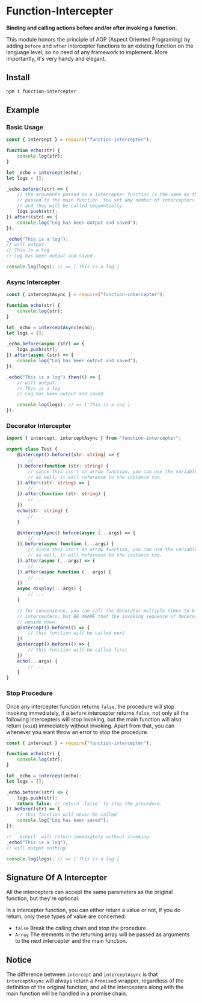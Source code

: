 # Function-Intercepter

**Binding and calling actions before and/or after invoking a function.**

This module honors the principle of AOP (Aspect Oriented Programing) by adding 
`before` and `after` intercepter functions to an existing function on the 
language level, so no need of any framework to implement. More importantly, it's 
very handy and elegant.

## Install

```sh
npm i function-intercepter
```

## Example

### Basic Usage

```javascript
const { intercept } = require("function-intercepter");

function echo(str) {
    console.log(str);
}

let _echo = intercept(echo);
let logs = [];

_echo.before((str) => {
    // the arguments passed to a intercepter function is the same as the ones 
    // passed to the main function. You set any number of intercepters you want,
    // and they will be called sequentially.
    logs.push(str);
}).after((str) => {
    console.log("Log has been output and saved");
});

_echo("This is a log");
// will output:
// This is a log
// Log has been output and saved

console.log(logs); // => ['This is a log']
```

### Async Intercepter

```javascript
const { interceptAsync } = require("function-intercepter");

function echo(str) {
    console.log(str);
}

let _echo = interceptAsync(echo);
let logs = [];

_echo.before(async (str) => {
    logs.push(str);
}).after(async (str) => {
    console.log("Log has been output and saved");
});

_echo("This is a log").then(() => {
    // will output:
    // This is a log
    // Log has been output and saved

    console.log(logs); // => ['This is a log']
});
```

### Decorator Intercepter

```typescript
import { intercept, interceptAsync } from "function-intercepter";

export class Test {
    @intercept().before((str: string) => {
        // ...
    }).before(function (str: string) {
        // since this isn't an arrow function, you can use the variable `this` 
        // as well, it will reference to the instance too.
    }).after((str: string) => {
        // ...
    }).after(function (str: string) {
        // ...
    })
    echo(str: string) {
        // ...
    }

    @interceptAync().before(async (...args) => {
        // ...
    }).before(async function (...args) {
        // since this isn't an arrow function, you can use the variable `this` 
        // as well, it will reference to the instance too.
    }).after(async (...args) => {
        // ...
    }).after(async function (...args) {
        // ...
    })
    async display(...args) {
        // ...
    }

    // for convenience, you can call the decorator multiple times to bind 
    // intercepters, but BE AWARE that the invoking sequence of decorators are 
    // upside down.
    @intercept().before(() => {
        // this function will be called next
    })
    @intercept().before(() => {
        // this function will be called first
    })
    echo(...args) {
        // ...
    }
}
```

### Stop Procedure

Once any intercepter function returns `false`, the procedure will stop invoking 
immediately, if a `before` intercepter returns `false`, not only all the 
following intercepters will stop invoking, but the main function will also 
return (`void`) immediately without invoking. Apart from that, you can whenever 
you want throw an error to stop the procedure.

```javascript
const { intercept } = require("function-intercepter");

function echo(str) {
    console.log(str);
}

let _echo = intercept(echo);
let logs = [];

_echo.before((str) => {
    logs.push(str);
    return false; // return `false` to stop the procedure.
}).before((str) => {
    // this function will never be called
    console.log("Log has been saved");
});

// `_echo()` will return immediately without invoking.
_echo("This is a log");
// will output nothing

console.log(logs); // => ['This is a log']
```

## Signature Of A Intercepter

All the intercepters can accept the same parameters as the original function, 
but they're optional.

In a intercepter function, you can either return a value or not, if you do 
return, only these types of value are concerned:

- `false` Break the calling chain and stop the procedure.
- `Array` The elements in the returning array will be passed as arguments to the
    next intercepter and the main function.

## Notice

The difference between `intercept` and `interceptAsync` is that `interceptAsync`
will always return a `Promise`d wrapper, regardless of the definition of the 
original function, and all the intercepters along with the main function will be
handled in a promise chain.